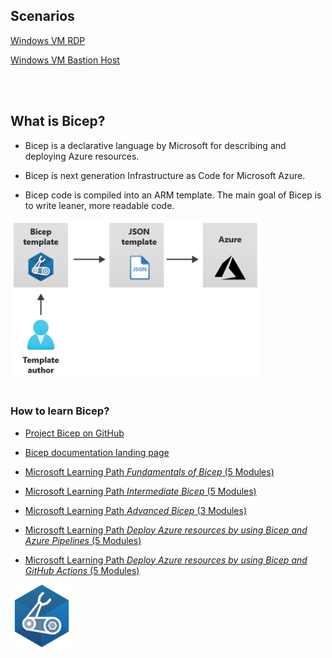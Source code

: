 [Project Bicep on GitHub]: https://github.com/Azure/bicep
[Bicep documentation]: https://docs.microsoft.com/en-us/azure/azure-resource-manager/bicep
[ARM template documentation]: https://docs.microsoft.com/en-us/azure/azure-resource-manager/templates
[Terraform]: https://www.terraform.io


## Scenarios

[Windows VM RDP](scenarios/WindowsVmBastion/) 

[Windows VM Bastion Host](scenarios/WindowsVmBastion) 

<br>
<br>

## What is Bicep?

* Bicep is a declarative language by Microsoft for describing and deploying Azure resources.

* Bicep is next generation Infrastructure as Code for Microsoft Azure.

* Bicep code is compiled into an ARM template. The main goal of Bicep is to write leaner, more readable code.


<img src="img/bicep-to-json.png" alt="Bicep to json" width="400"/>

<br>
<br>

### How to learn Bicep?

* [Project Bicep on GitHub][Project Bicep on GitHub]

* [Bicep documentation landing page][Bicep documentation]

* [Microsoft Learning Path *Fundamentals of Bicep*  (5 Modules)](https://docs.microsoft.com/en-gb/learn/paths/fundamentals-bicep/)

* [Microsoft Learning Path *Intermediate Bicep* (5 Modules)](https://docs.microsoft.com/en-gb/learn/paths/intermediate-bicep/)

* [Microsoft Learning Path *Advanced Bicep* (3 Modules)](https://docs.microsoft.com/en-gb/learn/paths/advanced-bicep/)

* [Microsoft Learning Path *Deploy Azure resources by using Bicep and Azure Pipelines* (5 Modules)](https://docs.microsoft.com/en-gb/learn/paths/bicep-azure-pipelines/)

* [Microsoft Learning Path *Deploy Azure resources by using Bicep and GitHub Actions* (5 Modules)](https://docs.microsoft.com/en-gb/learn/paths/bicep-github-actions/)

<img src="img/bicep-logo-256.png" alt="Bicep logo" width="100"/>